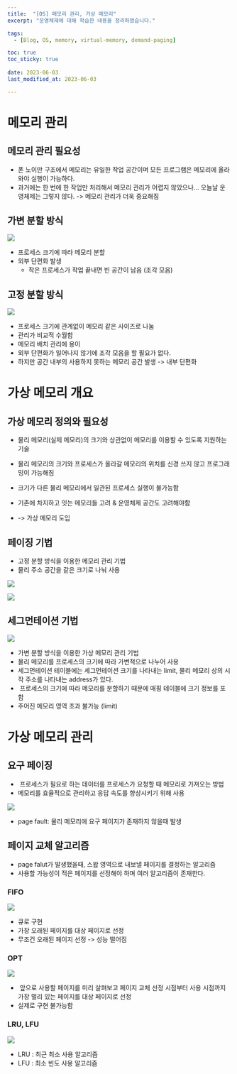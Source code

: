 ```yaml
---
title:  "[OS] 메모리 관리, 가상 메모리"
excerpt: "운영체제에 대해 학습한 내용을 정리하였습니다."

tags:
  - [Blog, OS, memory, virtual-memory, demand-paging]

toc: true
toc_sticky: true
 
date: 2023-06-03
last_modified_at: 2023-06-03

---
```


# 메모리 관리

## 메모리 관리 필요성

- 폰 노이만 구조에서 메모리는 유일한 작업 공간이며 모든 프로그램은 메모리에 올라와야 실행이 가능하다.
- 과거에는 한 번에 한 작업만 처리해서 메모리 관리가 어렵지 않았으나... 오늘날 운영체제는 그렇지 않다. -> 메모리 관리가 더욱 중요해짐

## 가변 분할 방식

![](https://velog.velcdn.com/images%2Fchappi%2Fpost%2F10167b30-9774-4cd8-9e3a-7c827b78c6d6%2F10.png)

- 프로세스 크기에 따라 메모리 분할
- 외부 단편화 발생
	- 작은 프로세스가 작업 끝내면 빈 공간이 남음 (조각 모음)

## 고정 분할 방식

![](https://velog.velcdn.com/images%2Fchappi%2Fpost%2F8cb0c72c-63ac-43ba-b9da-a61e2e1765a8%2F11.png)

- 프로세스 크기에 관계없이 메모리 같은 사이즈로 나눔
- 관리가 비교적 수월함
- 메모리 배치 관리에 용이
- 외부 단편화가 일어나지 않기에 조각 모음을 할 필요가 없다.
- 하지만 공간 내부의 사용하지 못하는 메모리 공간 발생 -> 내부 단편화

# 가상 메모리 개요

## 가상 메모리 정의와 필요성

- 물리 메모리(실제 메모리)의 크기와 상관없이 메모리를 이용할 수 있도록 지원하는 기술
- 물리 메모리의 크기와 프로세스가 올라갈 메모리의 위치를 신경 쓰지 않고 프로그래밍이 가능해짐

- 크기가 다른 물리 메모리에서 일관된 프로세스 실행이 불가능함
- 기존에 차지하고 잇는 메모리들 고려 & 운영체제 공간도 고려해야함
- -> 가상 메모리 도입

## 페이징 기법

- 고정 분할 방식을 이용한 메모리 관리 기법
- 물리 주소 공간을 같은 크기로 나눠 사용

![](https://media.vlpt.us/images/chappi/post/18f268bd-8da3-492a-b672-4f942a138294/3.png)

![](https://media.vlpt.us/images/chappi/post/e86d6063-3a61-470c-9473-d4211e091a5e/4.png)

## 세그먼테이션 기법

![](https://media.vlpt.us/images/chappi/post/fbec6326-787d-4c2b-8e67-0d10d1744311/1.png)

- 가변 분할 방식을 이용한 가상 메모리 관리 기법
- 물리 메모리를 프로세스의 크기에 따라 가변적으로 나누어 사용
- 세그먼테이션 테이블에는 세그먼테이션 크기를 나타내는 limit, 물리 메모리 상의 시작 주소를 나타내는 address가 있다.
-  프로세스의 크기에 따라 메모리를 분할하기 때문에 매핑 테이블에 크기 정보를 포함
- 주어진 메모리 영역 초과 불가능 (limit)

# 가상 메모리 관리

## 요구 페이징

-  프로세스가 필요로 하는 데이터를 프로세스가 요청할 때 메모리로 가져오는 방법
- 메모리를 효율적으로 관리하고 응답 속도를 향상시키기 위해 사용

![](https://velog.velcdn.com/cloudflare/chappi/16d526bb-ed18-4333-9cd2-54991053961b/6.png)

- page fault: 물리 메모리에 요구 페이지가 존재하지 않을때 발생

## 페이지 교체 알고리즘

- page falut가 발생했을때, 스왑 영역으로 내보낼 페이지를 결정하는 알고리즘
- 사용할 가능성이 적은 페이지를 선정해야 하며 여러 알고리즘이 존재한다.

### FIFO

![](https://velog.velcdn.com/images/chappi/post/7734ec14-98da-4784-8e26-163514b8021e/2.png)

- 큐로 구현
- 가장 오래된 페이지를 대상 페이지로 선정
- 무조건 오래된 페이지 선정 -> 성능 떨어짐

### OPT

![](https://velog.velcdn.com/images/chappi/post/0a5d69c4-4f0e-4157-93fd-d3a98da89175/3.png)

-  앞으로 사용할 페이지를 미리 살펴보고 페이지 교체 선정 시점부터 사용 시점까지 가장 멀리 있는 페이지를 대상 페이지로 선정
- 실제로 구현 불가능함

### LRU, LFU

![](https://velog.velcdn.com/images/chappi/post/59052632-0758-4eb0-bbdb-b51dce646b06/4.png)

- LRU : 최근 최소 사용 알고리즘
- LFU : 최소 빈도 사용 알고리즘